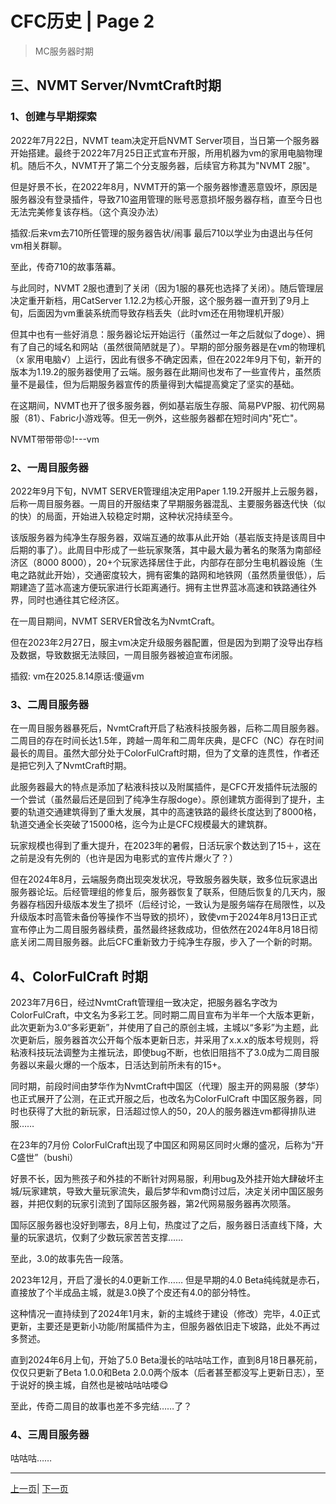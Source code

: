 # CFC历史 | Page 2

> MC服务器时期

## 三、NVMT Server/NvmtCraft时期  

### 1、创建与早期探索  

2022年7月22日，NVMT team决定开启NVMT Server项目，当日第一个服务器开始搭建。最终于2022年7月25日正式宣布开服，所用机器为vm的家用电脑物理机。随后不久，NVMT开了第二个分支服务器，后续官方称其为"NVMT 2服"。  

但是好景不长，在2022年8月，NVMT开的第一个服务器惨遭恶意毁坏，原因是服务器没有登录插件，导致710盗用管理的账号恶意损坏服务器存档，直至今日也无法完美修复该存档。（这个真没办法）

插叙:后来vm去710所任管理的服务器告状/闹事 最后710以学业为由退出与任何vm相关群聊。

至此，传奇710的故事落幕。

与此同时，NVMT 2服也遭到了关闭（因为1服的暴死也选择了关闭）。随后管理层决定重开新档，用CatServer 1.12.2为核心开服，这个服务器一直开到了9月上旬，后面因为vm重装系统而导致存档丢失（此时vm还在用物理机开服） 

但其中也有一些好消息：服务器论坛开始运行（虽然过一年之后就似了doge）、拥有了自己的域名和网站（虽然很简陋就是了）。早期的部分服务器是在vm的物理机（x 家用电脑√）上运行，因此有很多不确定因素，但在2022年9月下旬，新开的版本为1.19.2的服务器使用了云端。服务器在此期间也发布了一些宣传片，虽然质量不是最佳，但为后期服务器宣传的质量得到大幅提高奠定了坚实的基础。

在这期间，NVMT也开了很多服务器，例如基岩版生存服、简易PVP服、初代网易服（81）、Fabric小游戏等。但无一例外，这些服务器都在短时间内"死亡"。

NVMT带带带😡!---vm

### 2、一周目服务器  

2022年9月下旬，NVMT SERVER管理组决定用Paper 1.19.2开服并上云服务器，后称一周目服务器。一周目的开服结束了早期服务器混乱、主要服务器迭代快（似的快）的局面，开始进入较稳定时期，这种状况持续至今。  

该版服务器为纯净生存服务器，双端互通的故事从此开始（基岩版支持是该周目中后期的事了）。此周目中形成了一些玩家聚落，其中最大最为著名的聚落为南部经济区（8000 8000），20+个玩家选择居住于此，内部存在部分生电机器设施（生电之路就此开始），交通密度较大，拥有密集的路网和地铁网（虽然质量很低），后期建造了蓝冰高速方便玩家进行长距离通行。拥有主世界蓝冰高速和铁路通往外界，同时也通往其它经济区。 

在一周目期间，NVMT SERVER曾改名为NvmtCraft。

但在2023年2月27日，服主vm决定升级服务器配置，但是因为到期了没导出存档及数据，导致数据无法赎回，一周目服务器被迫宣布闭服。

插叙:
vm在2025.8.14原话:傻逼vm

### 3、二周目服务器  

在一周目服务器暴死后，NvmtCraft开启了粘液科技服务器，后称二周目服务器。二周目的存在时间长达1.5年，跨越一周年和二周年庆典，是CFC（NC）存在时间最长的周目。虽然大部分处于ColorFulCraft时期，但为了文章的连贯性，作者还是把它列入了NvmtCraft时期。  

此服务器最大的特点是添加了粘液科技以及附属插件，是CFC开发插件玩法服的一个尝试（虽然最后还是回到了纯净生存服doge）。原创建筑方面得到了提升，主要的轨道交通建筑得到了重大发展，其中的高速铁路的最终长度达到了8000格，轨道交通全长突破了15000格，迄今为止是CFC规模最大的建筑群。  

玩家规模也得到了重大提升，在2023年的暑假，日活玩家个数达到了15＋，这在之前是没有先例的（也许是因为电影式的宣传片爆火了？）

但在2024年8月，云端服务商出现突发状况，导致服务器失联，致多位玩家退出服务器论坛。后经管理组的修复后，服务器恢复了联系，但随后恢复的几天内，服务器存档因升级版本发生了损坏（后经讨论，一致认为是服务端存在局限性，以及升级版本时高管未备份等操作不当导致的损坏），致使vm于2024年8月13日正式宣布停止为二周目服务器续费，虽然最终拯救成功，但依然在2024年8月18日彻底关闭二周目服务器。此后CFC重新致力于纯净生存服，步入了一个新的时期。 


## 4、ColorFulCraft 时期

2023年7月6日，经过NvmtCraft管理组一致决定，把服务器名字改为ColorFulCraft，中文名为多彩工艺。同时期二周目宣布为半年一个大版本更新，此次更新为3.0“多彩更新”，并使用了自己的原创主城，主城以“多彩”为主题，此次更新后，服务器首次公开每个版本更新日志，并采用了x.x.x的版本号规则，将粘液科技玩法调整为主推玩法，即使bug不断，也依旧阻挡不了3.0成为二周目服务器以来最火爆的一个版本，日活达到前所未有的15+。

同时期，前段时间由梦华作为NvmtCraft中国区（代理）服主开的网易服（梦华）也正式展开了公测，在正式开服之后，也改名为ColorFulCraft 中国区服务器，同时也获得了大批的新玩家，日活超过惊人的50，20人的服务器连vm都得排队进服……

在23年的7月份 ColorFulCraft出现了中国区和网易区同时火爆的盛况，后称为“开C盛世”（bushi）

好景不长，因为熊孩子和外挂的不断针对网易服，利用bug及外挂开始大肆破坏主城/玩家建筑，导致大量玩家流失，最后梦华和vm商讨过后，决定关闭中国区服务器，并把仅剩的玩家引流到了国际区服务器，第2代网易服务器再次陨落。

国际区服务器也没好到哪去，8月上旬，热度过了之后，服务器日活直线下降，大量的玩家退坑，仅剩了少数玩家苦苦支撑……

至此，3.0的故事先告一段落。

2023年12月，开启了漫长的4.0更新工作……
但是早期的4.0 Beta纯纯就是赤石，直接放了个半成品主城，就是3.0换了个皮还有4.0的部分特性。

这种情况一直持续到了2024年1月末，新的主城终于建设（修改）完毕，4.0正式更新，主要还是更新小功能/附属插件为主，但服务器依旧走下坡路，此处不再过多赘述。

直到2024年6月上旬，开始了5.0 Beta漫长的咕咕咕工作，直到8月18日暴死前，仅仅只更新了Beta 1.0.0和Beta 2.0.0两个版本（后者甚至都没写上更新日志），至于说好的换主城，自然也是被咕咕咕喽😋

至此，传奇二周目的故事也差不多完结……了？

### 4、三周目服务器

咕咕咕……



---
[上一页](history.md)| [下一页](history_3.md)
